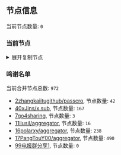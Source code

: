 
## 节点信息
当前节点数量: `0`
### 当前节点
<details>
  <summary>展开复制节点</summary>

    

</details>

### 鸣谢名单
当前合并节点总数: `972`
- [2zhangkaiitugithub/passcro](https://github.com/zhangkaiitugithub/passcro), 节点数量: `42`
- [40xJins/x.sub](https://github.com/0xJins/x.sub), 节点数量: `167`
- [7go4sharing](https://github.com/go4sharing), 节点数量: `3`
- [11liusil/aggregator](https://github.com/liusil/aggregator), 节点数量: `16`
- [16polarxy/aggregator](https://github.com/polarxy/aggregator), 节点数量: `238`
- [17PangTouY00/aggregator](https://github.com/PangTouY00/aggregator), 节点数量: `490`
- [99电报群分享1](https://github.com/cdddbc/getAirport), 节点数量: `0`


